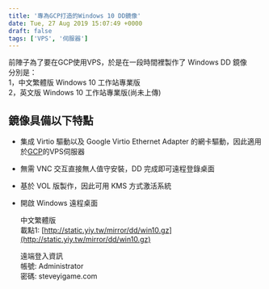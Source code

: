 ```yaml
---
title: '專為GCP打造的Windows 10 DD鏡像'
date: Tue, 27 Aug 2019 15:07:49 +0000
draft: false
tags: ['VPS', '伺服器']
---
```


前陣子為了要在GCP使用VPS，於是在一段時間裡製作了 Windows DD 鏡像  
分別是：  
1，中文繁體版 Windows 10 工作站專業版  
2，英文版 Windows 10 工作站專業版(尚未上傳)

鏡像具備以下特點
--------

*   集成 Virtio 驅動以及 Google Virtio Ethernet Adapter 的網卡驅動，因此適用於[GCP](http://cloud.google.com)的VPS伺服器  
    
*   無需 VNC 交互直接無人值守安裝，DD 完成即可遠程登錄桌面  
    
*   基於 VOL 版製作，因此可用 KMS 方式激活系統  
    
*   開啟 Windows 遠程桌面
    
    中文繁體版  
    載點1: [http://static.yiy.tw/mirror/dd/win10.gz](http://static.yiy.tw/mirror/dd/win10.gz)  
    
    遠端登入資訊  
    帳號: Administrator  
    密碼: steveyigame.com